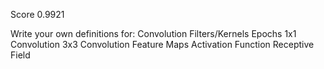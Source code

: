 Score 0.9921

Write your own definitions for:
Convolution
Filters/Kernels
Epochs
1x1 Convolution
3x3 Convolution
Feature Maps
Activation Function
Receptive Field
